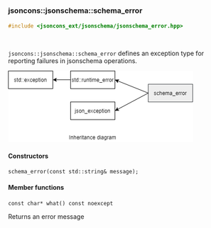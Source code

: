 ### jsoncons::jsonschema::schema_error

```c++
#include <jsoncons_ext/jsonschema/jsonschema_error.hpp>
```

<br>

`jsoncons::jsonschema::schema_error` defines an exception type for reporting failures in jsonschema operations.

![schema_error](./diagrams/schema_error.png)

#### Constructors

    schema_error(const std::string& message);

#### Member functions

    const char* what() const noexcept
Returns an error message


